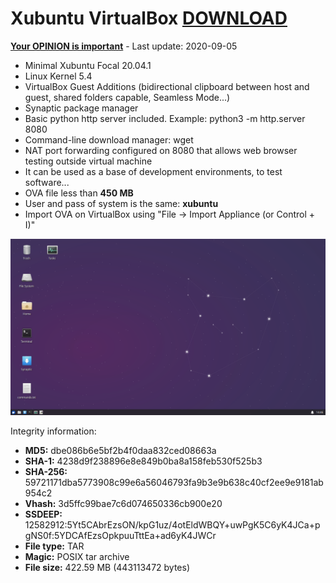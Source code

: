 # Xubuntu VirtualBox [DOWNLOAD](https://github.com/Virtual-Machines/Xubuntu-VirtualBox/releases/download/latest/XubuntuFocal.ova)
[**Your OPINION is important**](https://github.com/Virtual-Machines/Xubuntu-VirtualBox/issues/1) - Last update: 2020-09-05

- Minimal Xubuntu Focal 20.04.1
- Linux Kernel 5.4
- VirtualBox Guest Additions (bidirectional clipboard between host and guest, shared folders capable, Seamless Mode...)
- Synaptic package manager
- Basic python http server included. Example: python3 -m http.server 8080
- Command-line download manager: wget
- NAT port forwarding configured on 8080 that allows web browser testing outside virtual machine
- It can be used as a base of development environments, to test software...
- OVA file less than **450 MB**
- User and pass of system is the same: **xubuntu**
- Import OVA on VirtualBox using "File -> Import Appliance (or Control + I)"

![Xubuntu](https://raw.githubusercontent.com/Virtual-Machines/Xubuntu-VirtualBox/master/xubuntu.png)

Integrity information:
- **MD5:**  dbe086b6e5bf2b4f0daa832ced08663a
- **SHA-1:**  4238d9f238896e8e849b0ba8a158feb530f525b3
- **SHA-256:**  59721171dba5773908c99e6a56046793fa9b3e9b638c40cf2ee9e9181ab954c2
- **Vhash:**  3d5ffc99bae7c6d074650336cb900e20
- **SSDEEP:** 12582912:5Yt5CAbrEzsON/kpG1uz/4otEldWBQY+uwPgK5C6yK4JCa+pgNS0f:5YDCAfEzsOpkpuuTttEa+ad6yK4JWCr
- **File type:**  TAR
- **Magic:**  POSIX tar archive
- **File size:**  422.59 MB (443113472 bytes)
